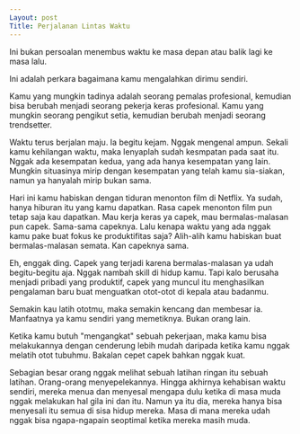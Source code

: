 ```yaml
---
Layout: post
Title: Perjalanan Lintas Waktu
---
```


Ini bukan persoalan menembus waktu ke masa depan atau balik lagi ke masa lalu.

Ini adalah perkara bagaimana kamu mengalahkan dirimu sendiri.

Kamu yang mungkin tadinya adalah seorang pemalas profesional, kemudian bisa berubah menjadi seorang pekerja keras profesional.
Kamu yang mungkin seorang pengikut setia, kemudian berubah menjadi seorang trendsetter.

Waktu terus berjalan maju. Ia begitu kejam. Nggak mengenal ampun. Sekali kamu kehilangan waktu, maka lenyaplah sudah kesmpatan pada saat itu. Nggak ada kesempatan kedua, yang ada hanya kesempatan yang lain. Mungkin situasinya mirip dengan kesempatan yang telah kamu sia-siakan, namun ya hanyalah mirip bukan sama.

Hari ini kamu habiskan dengan tiduran menonton film di Netflix. Ya sudah, hanya hiburan itu yang kamu dapatkan. Rasa capek menonton film pun tetap saja kau dapatkan. Mau kerja keras ya capek, mau bermalas-malasan pun capek. Sama-sama capeknya. Lalu kenapa waktu yang ada nggak kamu pake buat fokus ke produktifitas saja? Alih-alih kamu habiskan buat bermalas-malasan semata. Kan capeknya sama.

Eh, enggak ding. Capek yang terjadi karena bermalas-malasan ya udah begitu-begitu aja. Nggak nambah skill di hidup kamu. Tapi kalo berusaha menjadi pribadi yang produktif, capek yang muncul itu menghasilkan pengalaman baru buat menguatkan otot-otot di kepala atau badanmu.

Semakin kau latih ototmu, maka semakin kencang dan membesar ia. Manfaatnya ya kamu sendiri yang memetiknya. Bukan orang lain.

Ketika kamu butuh "mengangkat" sebuah pekerjaan, maka kamu bisa melakukannya dengan cenderung lebih mudah daripada ketika kamu nggak melatih otot tubuhmu. Bakalan cepet capek bahkan nggak kuat.

Sebagian besar orang nggak melihat sebuah latihan ringan itu sebuah latihan. Orang-orang menyepelekannya. Hingga akhirnya kehabisan waktu sendiri, mereka menua dan menyesal mengapa dulu ketika di masa muda nggak melakukan hal gila ini dan itu. Namun ya itu dia, mereka hanya bisa menyesali itu semua di sisa hidup mereka. Masa di mana mereka udah nggak bisa ngapa-ngapain seoptimal ketika mereka masih muda.
